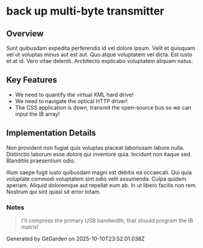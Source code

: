 # back up multi-byte transmitter

## Overview
Sunt quibusdam expedita perferendis id vel dolore ipsum. Velit et quisquam vel ut voluptas minus aut est aut. Quo atque voluptatem vel dicta. Est iusto et at id. Vero vitae deleniti. Architecto explicabo voluptatem aliquam natus.

## Key Features
- We need to quantify the virtual XML hard drive!
- We need to navigate the optical HTTP driver!
- The CSS application is down, transmit the open-source bus so we can input the IB array!

## Implementation Details
Non provident non fugiat quis voluptas placeat laboriosam labore nulla. Distinctio laborum esse dolore qui inventore quia. Incidunt non itaque sed. Blanditiis praesentium odio.
 Illum saepe fugit iusto quibusdam magni est debitis ea occaecati. Qui quia voluptate commodi voluptatem sint odio velit assumenda. Culpa quidem aperiam. Aliquid doloremque aut repellat eum ab. In ut libero facilis non rem. Nostrum qui sint quasi sit error totam.

### Notes
> I'll compress the primary USB bandwidth, that should program the IB matrix!

Generated by GitGarden on 2025-10-10T23:52:01.038Z
